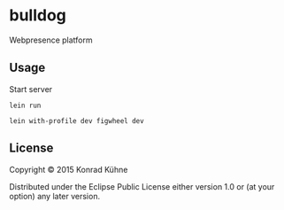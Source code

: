# bulldog

Webpresence platform

## Usage
Start server

```
lein run
```

```
lein with-profile dev figwheel dev
```

## License

Copyright © 2015 Konrad Kühne

Distributed under the Eclipse Public License either version 1.0 or (at
your option) any later version.
